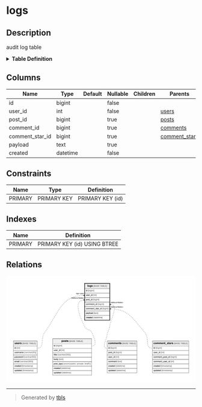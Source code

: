 # logs

## Description

audit log table

<details>
<summary><strong>Table Definition</strong></summary>

```sql
CREATE TABLE `logs` (
  `id` bigint NOT NULL AUTO_INCREMENT,
  `user_id` int NOT NULL,
  `post_id` bigint DEFAULT NULL,
  `comment_id` bigint DEFAULT NULL,
  `comment_star_id` bigint DEFAULT NULL,
  `payload` text,
  `created` datetime NOT NULL,
  PRIMARY KEY (`id`)
) ENGINE=InnoDB DEFAULT CHARSET=utf8mb4 COLLATE=utf8mb4_0900_ai_ci
```

</details>

## Columns

| Name | Type | Default | Nullable | Children | Parents | Comment |
| ---- | ---- | ------- | -------- | -------- | ------- | ------- |
| id | bigint |  | false |  |  |  |
| user_id | int |  | false |  | [users](users.md) |  |
| post_id | bigint |  | true |  | [posts](posts.md) |  |
| comment_id | bigint |  | true |  | [comments](comments.md) |  |
| comment_star_id | bigint |  | true |  | [comment_stars](comment_stars.md) |  |
| payload | text |  | true |  |  |  |
| created | datetime |  | false |  |  |  |

## Constraints

| Name | Type | Definition |
| ---- | ---- | ---------- |
| PRIMARY | PRIMARY KEY | PRIMARY KEY (id) |

## Indexes

| Name | Definition |
| ---- | ---------- |
| PRIMARY | PRIMARY KEY (id) USING BTREE |

## Relations

![er](logs.png)

---

> Generated by [tbls](https://github.com/k1LoW/tbls)
